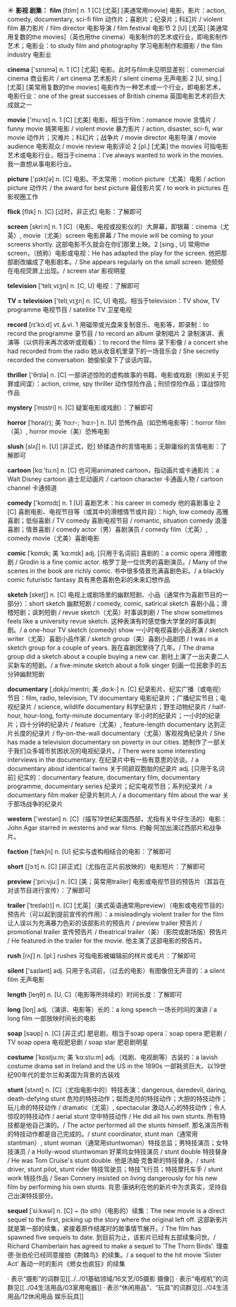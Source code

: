 ☀ <span class="category">**影视 剧集：**</span>
<span class="vocabulary">**film**</span> [fɪlm] 
<span class="definition">n. 1 [C] [尤英] [美通常用movie] 电影，影片：</span>action, comedy, documentary, sci-fi film 动作片；喜剧片；纪录片；科幻片 / violent film 暴力影片 / film director 电影导演 / film festival 电影节 <span class="definition">2 [U] [尤英] [美通常用复数的the movies]（英也用the cinema）电影制作的艺术或行业，即电影制作艺术；电影业：</span>to study film and photography 学习电影制作和摄影 / the film industry 电影业

<span class="vocabulary">**cinema**</span> ['sɪnɪmə] 
<span class="definition">n. 1 [C] [尤英] 电影。此时与film未见明显差别：</span>commercial cinema 商业影片 / art cinema 艺术影片 / silent cinema 无声电影 <span class="definition">2 [U, sing.] [尤英] [美常用复数的the movies] 电影作为一种艺术或一个行业，即电影艺术，电影行业：</span>one of the great successes of British cinema 英国电影艺术的巨大成就之一

<span class="vocabulary">**movie**</span> ['mu:vɪ] 
<span class="definition">n. 1 [C] [尤美] 电影，相当于film：</span>romance movie 言情片 / funny movie 搞笑电影 / violent movie 暴力影片 / action, disaster, sci-fi, war movie 动作片；灾难片；科幻片；战争片 / movie director 电影导演 / movie audience 电影观众 / movie review 电影评论 <span class="definition">2 [pl.] [尤美] the movies 可指电影艺术或电影行业，相当于cinema：</span>I’ve always wanted to work in the movies. 我一直想从事电影行业。

<span class="vocabulary">**picture**</span> ['pɪktʃə] 
<span class="definition">n. [C] 电影。不太常用：</span>motion picture（尤美）电影 / action picture 动作片 / the award for best picture 最佳影片奖 / to work in pictures 在影视圈工作
           
<span class="vocabulary">**flick**</span> [flɪk]
<span class="definition">n. [C] [过时，非正式] 电影：</span>了解即可
 
<span class="vocabulary">**screen**</span> [skri:n] 
<span class="definition">n. 1 [C]（电影、电视或投影仪的）大屏幕，即银幕：</span>cinema（尤英）, movie（尤美）screen 电影屏幕 / The movie will be coming to your screens shortly. 这部电影不久就会在你们那里上映。<span class="definition">2 [sing., U] 常用the screen，（统称）电影或电视：</span>He has adapted the play for the screen. 他把那部剧改编成了电影剧本。/ She appears regularly on the small screen. 她频频在电视荧屏上出现。/ screen star 影视明星

<span class="vocabulary">**television**</span> ['telɪ͵vɪʒn] 
<span class="definition">n. [C, U] 电视：</span>了解即可

<span class="vocabulary">**TV = television**</span> ['telɪ͵vɪʒn] 
<span class="definition">n. [C, U] 电视。相当于television：</span>TV show, TV programme 电视节目 / satellite TV 卫星电视

<span class="vocabulary">**record**</span> [rɪ'kɔ:d] 
<span class="definition">vt.＆vi. 1 用磁带或光盘来复制音乐、电影等，即录制：</span>to record the programme 录节目 / to record an album 录制唱片 <span class="definition">2 录制演讲、表演等（以供将来再次收听或观看）：</span>to record the films 录下影像 / a concert she had recorded from the radio 她从收音机里录下的一场音乐会 / She secretly recorded the conversation. 她偷偷录下了谈话内容。

<span class="vocabulary">**thriller**</span> ['θrɪlə] 
<span class="definition">n. [C] 一部讲述惊险的虚构故事的书籍、电影或戏剧（例如关于犯罪或间谍）：</span>action, crime, spy thriller 动作惊险作品；刑侦惊险作品；谍战惊险作品
                      
<span class="vocabulary">**mystery**</span> [ˈmɪstri]
<span class="definition">n. [C] 疑案电影或戏剧）：</span>了解即可

<span class="vocabulary">**horror**</span> [ˈhɒrə(r); 美 ˈhɔ:r-; ˈhɑ:r-]
<span class="definition">n. [U] 恐怖作品（如恐怖电影等）：</span>horror film（英）, horror movie（美）恐怖电影
           
<span class="vocabulary">**slush**</span> [slʌʃ]
<span class="definition">n. [U] [非正式，贬] 矫揉造作的言情电影；无聊庸俗的言情电影：</span>了解即可

<span class="vocabulary">**cartoon**</span> [kɑː'tu:n] 
<span class="definition">n. [C] 也可用animated cartoon，指动画片或卡通影片：</span>a Walt Disney cartoon 迪士尼动画片 / cartoon character 卡通画人物 / cartoon channel 卡通频道

<span class="vocabulary">**comedy**</span> ['kɒmɪdɪ] 
<span class="definition">n. 1 [U] 喜剧艺术：</span>his career in comedy 他的喜剧事业 <span class="definition">2 [C] 喜剧电影、电视节目等（或其中的滑稽情节或片段）：</span>high, low comedy 高雅喜剧；低俗喜剧 / TV comedy 喜剧电视节目 / romantic, situation comedy 浪漫喜剧；情景喜剧 / comedy actor（男）喜剧演员 / comedy film（尤英）, comedy movie（尤美）喜剧电影
                       
<span class="vocabulary">**comic**</span> [ˈkɒmɪk; 美 ˈkɑ:mɪk]
<span class="definition">adj. [只用于名词前] 喜剧的：</span>a comic opera 滑稽歌剧 / Grodin is a fine comic actor. 格罗丁是一位优秀的喜剧演员。/ Many of the scenes in the book are richly comic. 书中很多情景充满喜剧色彩。/ a blackly comic futuristic fantasy 具有黑色喜剧色彩的未来幻想作品

<span class="vocabulary">**sketch**</span> [sketʃ]
<span class="definition">n. [C] 电视上或剧场里的幽默短剧、小品（通常作为喜剧节目的一部分）：</span>short sketch 幽默短剧 / comedy, comic, satirical sketch 喜剧小品；滑稽短剧；讽刺短剧 / revue sketch（尤英）时事讽刺剧 / The show sometimes feels like a university revue sketch. 这种表演有时感觉像大学里的时事讽刺剧。/ a one-hour TV sketch (comedy) show 一小时电视喜剧小品表演 / sketch writer（尤英）喜剧小品作家 / sketch group（美）喜剧小品剧团 / I was in a sketch group for a couple of years. 我在喜剧团里待了几年。/ The drama group did a sketch about a couple buying a new car. 剧社上演了一出夫妻二人买新车的短剧。/ a five-minute sketch about a folk singer 刻画一位民歌手的五分钟幽默短剧          

<span class="vocabulary">**documentary**</span> [ˌdɒkjuˈmentri; 美 ˌdɑ:k-]
<span class="definition">n. [C] 纪录影片、纪实广播（或电视）节目：</span>film, radio, television, TV documentary 电影纪录片；广播纪实节目；电视纪录片 / science, wildlife documentary 科学纪录片；野生动物纪录片 / half-hour, hour-long, forty-minute documentary 半小时的纪录片；一小时的纪录片；四十分钟的纪录片 / feature（尤美）, feature-length documentary 达到正片长度的纪录片 / fly-on-the-wall documentary（尤英）客观视角纪录片 / She has made a television documentary on poverty in our cities. 她制作了一部关于我们众多城市贫困状况的电视纪录片。/ There were some interesting interviews in the documentary. 在纪录片中有一些有意思的访谈。/ a documentary about identical twins 关于同卵双胞胎的纪录片 <span class="definition">adj. [只用于名词前] 纪实的：</span>documentary feature, documentary film, documentary programme, documentary series 纪录片；纪实电视节目；系列纪录片 / a documentary film maker 纪录片制片人 / a documentary film about the war 关于那场战争的纪录片

<span class="vocabulary">**western**</span> ['westən] 
<span class="definition">n. [C]（描写19世纪美国西部，尤指有关牛仔生活的）电影：</span>John Agar starred in westerns and war films. 约翰·阿加出演过西部片和战争片。
           
<span class="vocabulary">**faction**</span> [ˈfækʃn]
<span class="definition">n. [U] 纪实与虚构相结合的电影：</span>了解即可

<span class="vocabulary">**short**</span> [ʃɔ:t] 
<span class="definition">n. [C] [非正式]（尤指在正片前放映的）电影短片：</span>了解即可

<span class="vocabulary">**preview**</span> ['pri:vju:] 
<span class="definition">n. [C] [美；英常用trailer] 电影或电视节目的预告片（其旨在对该节目进行宣传）：</span>了解即可
           
<span class="vocabulary">**trailer**</span> [ˈtreɪlə(r)]
<span class="definition">n. [C] [尤英]（美式英语通常用preview）（电影或电视节目的）预告片（可以起到提前宣传的作用）：</span>a misleadingly violent trailer for the film 让人误以为充满暴力色彩的该部影片的预告片 / preview trailer 预告片 / promotional trailer 宣传预告片 / theatrical trailer（美）（影院或剧场版）预告片 / He featured in the trailer for the movie. 他主演了这部电影的预告片。

<span class="vocabulary">**rush**</span> [rʌʃ] 
<span class="definition">n. [pl.] rushes 可指电影被编辑前的样片或毛片：</span>了解即可

<span class="vocabulary">**silent**</span> ['saɪlənt] 
<span class="definition">adj. 只用于名词前，（过去的电影）有图像但无声音的：</span>a silent film 无声电影

<span class="vocabulary">**length**</span> [leŋθ] 
<span class="definition">n. [U, C]（电影等所持续的）时间长度：</span>了解即可

<span class="vocabulary">**long**</span> [lɒŋ] 
<span class="definition">adj.（演讲、电影等）长的：</span>a long speech 一场长时间的演讲 / a long film 一部放映时间长的电影

<span class="vocabulary">**soap**</span> [səʊp] 
<span class="definition">n. [C] [非正式] 肥皂剧，相当于soap opera：</span>soap opera 肥皂剧 / TV soap opera 电视肥皂剧 / soap star 肥皂剧明星

<span class="vocabulary">**costume**</span> [ˈkɒstju:m; 美 ˈkɑ:stu:m]
<span class="definition">adj.（戏剧、电视剧等）古装的：</span>a lavish costume drama set in Ireland and the US in the 1890s 一部耗资巨大、以19世纪90年代的爱尔兰和美国为背景的古装戏
           
<span class="vocabulary">**stunt**</span> [stʌnt]
<span class="definition">n. [C]（尤指电影中的）特技表演：</span>dangerous, daredevil, daring, death-defying stunt 危险的特技动作；铤而走险的特技动作；大胆的特技动作；玩儿命的特技动作 / dramatic（尤英）, spectacular 激动人心的特技动作；令人惊叹的特技动作 / aerial stunt 空中特技动作 / He did all his own stunts. 所有特技都是他自己演的。/ The actor performed all the stunts himself. 那名演员所有的特技动作都是自己完成的。/ stunt coordinator, stunt man（通常用stantman）, stunt woman（通常用stuntwoman）特技总监；男特技演员；女特技演员 / a Holly-wood stuntwoman 好莱坞女特技演员 / stunt double 特技替身 / He was Tom Cruise's stunt double. 他是汤姆·克鲁斯的特技替身。/ stunt driver, stunt pilot, stunt rider 特技驾驶员；特技飞行员；特技摩托车手 / stunt work 特技作品 / Sean Connery insisted on living dangerously for his new film by performing his own stunts. 肖恩·康纳利在他的新片中为求真实，坚持自己出演特技部分。
           
<span class="vocabulary">**sequel**</span> [ˈsi:kwəl]
<span class="definition">n. [C] ~ (to sth)（电影的）续集：</span>The new movie is a direct sequel to the first, picking up the story where the original left off. 这部新影片就是第一部的续集，紧接着原作结尾时的故事情节展开。/ The film has spawned five sequels to date. 到目前为止，该影片已经有五部续集问世。/ Richard Chamberlain has agreed to make a sequel to 'The Thorn Birds'. 理查德·张伯伦已经同意接拍《荆棘鸟》的续集。/ a sequel to the hit movie ‘Sister Act’ 轰动一时的影片《修女也疯狂》的续集

· 表示“摄影”的词群见[[../../01基础领域/16文艺/05摄影 摄像]]
· 表示“电视机”的词群见[[../04生活用品/03家用电器]]
· 表示“休闲用品”、“玩具”的词群见[[../04生活用品/12休闲用品 娱乐玩具]]
